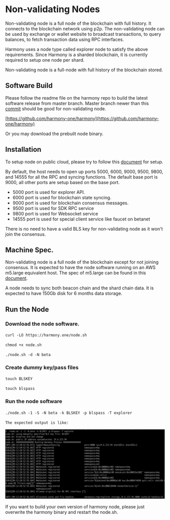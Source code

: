 # Non-validating Nodes

Non-validating node is a full node of the blockchain with full history. It connects to the blockchain network using p2p. The non-validating node can be used by exchange or wallet website to broadcast transactions, to query balances, to fetch transaction data using RPC interfaces.

Harmony uses a node type called explorer node to satisfy the above requirements. Since Harmony is a sharded blockchain, it is currently required to setup one node per shard.

Non-validating node is a full-node with full history of the blockchain stored.

## Software Build

Please follow the readme file on the harmony repo to build the latest software release from master branch. Master branch newer than this [commit](https://github.com/harmony-one/harmony/commit/64976342c65a5b76a000ac1890e6655cbf59cc57) should be good for non-validating node.

[https://github.com/harmony-one/harmony](https://github.com/harmony-one/harmony)

Or you may download the prebuilt node binary.

## Installation

To setup node on public cloud, please try to follow this [document](https://nodes.harmony.one/foundational-node-playbook/setting-up-your-node/setupnode) for setup.

By default, the host needs to open up ports 5000, 6000, 9000, 9500, 9800, and 14555 for all the RPC and syncing functions. The default base port is 9000, all other ports are setup based on the base port.

* 5000 port is used for explorer API.
* 6000 port is used for blockchain state syncing.
* 9000 port is used for blockchain consensus messages.
* 9500 port is used for SDK RPC service
* 9800 port is used for Websocket service
* 14555 port is used for special client service like faucet on betanet

There is no need to have a valid BLS key for non-validating node as it won't join the consensus.

## Machine Spec.

Non-validating node is a full node of the blockchain except for not joining consensus. It is expected to have the node software running on an AWS m5.large equivalent host. The spec of m5.large can be found in this [document](https://aws.amazon.com/ec2/instance-types/m5/).

A node needs to sync both beacon chain and the shard chain data. It is expected to have 150Gb disk for 6 months data storage.

## Run the Node

### Download the node software.

`curl -LO https://harmony.one/node.sh`

`chmod +x node.sh`

`./node.sh -d -N beta`

### Create dummy key/pass files

`touch BLSKEY`

`touch blspass`

### Run the node software

`./node.sh -1 -S -N beta -k BLSKEY -p blspass -T explorer`

`The expected output is like:`

![output of running a validator node](../../.gitbook/assets/screen-shot-2019-09-12-at-8.55.13-pm.png)

If you want to build your own version of harmony node, please just overwrite the harmony binary and restart the node.sh.

